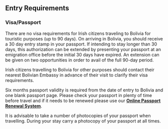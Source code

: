 ## Entry Requirements

### **Visa/Passport**

There are no visa requirements for Irish citizens traveling to Bolivia for touristic purposes (up to 90 days). On arriving in Bolivia, you should receive a 30 day entry stamp in your passport. If intending to stay longer than 30 days, this authorization can be extended by presenting your passport at an emigration office before the initial 30 days have expired. An extension can be given on two opportunities in order to avail of the full 90-day period.

Irish citizens travelling to Bolivia for other purposes should contact their nearest Bolivian Embassy in advance of their visit to clarify their visa requirements.

Six months passport validity is required from the date of entry to Bolivia and one blank passport page. Please check your passport in plenty of time before travel and if it needs to be renewed please use our [**Online Passport Renewal System**](https://www.ireland.ie/en/dfa/passports/passport-online/).

It is advisable to take a number of photocopies of your passport when travelling. During your stay carry a photocopy of your passport at all times.
